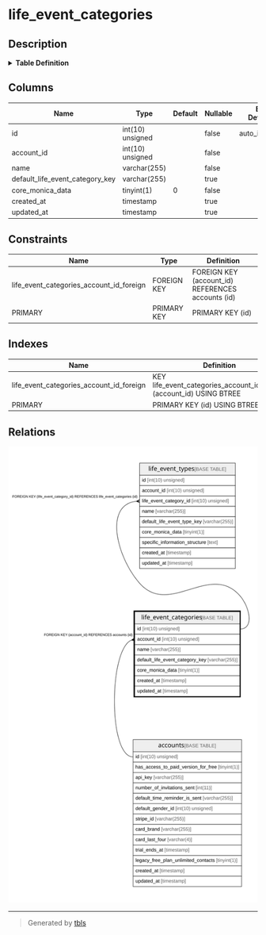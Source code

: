 # life_event_categories

## Description

<details>
<summary><strong>Table Definition</strong></summary>

```sql
CREATE TABLE `life_event_categories` (
  `id` int(10) unsigned NOT NULL AUTO_INCREMENT,
  `account_id` int(10) unsigned NOT NULL,
  `name` varchar(255) COLLATE utf8mb4_unicode_ci NOT NULL,
  `default_life_event_category_key` varchar(255) COLLATE utf8mb4_unicode_ci DEFAULT NULL,
  `core_monica_data` tinyint(1) NOT NULL DEFAULT '0',
  `created_at` timestamp NULL DEFAULT NULL,
  `updated_at` timestamp NULL DEFAULT NULL,
  PRIMARY KEY (`id`),
  KEY `life_event_categories_account_id_foreign` (`account_id`),
  CONSTRAINT `life_event_categories_account_id_foreign` FOREIGN KEY (`account_id`) REFERENCES `accounts` (`id`) ON DELETE CASCADE
) ENGINE=InnoDB DEFAULT CHARSET=utf8mb4 COLLATE=utf8mb4_unicode_ci
```

</details>

## Columns

| Name | Type | Default | Nullable | Extra Definition | Children | Parents | Comment |
| ---- | ---- | ------- | -------- | --------------- | -------- | ------- | ------- |
| id | int(10) unsigned |  | false | auto_increment | [life_event_types](life_event_types.md) |  |  |
| account_id | int(10) unsigned |  | false |  |  | [accounts](accounts.md) |  |
| name | varchar(255) |  | false |  |  |  |  |
| default_life_event_category_key | varchar(255) |  | true |  |  |  |  |
| core_monica_data | tinyint(1) | 0 | false |  |  |  |  |
| created_at | timestamp |  | true |  |  |  |  |
| updated_at | timestamp |  | true |  |  |  |  |

## Constraints

| Name | Type | Definition |
| ---- | ---- | ---------- |
| life_event_categories_account_id_foreign | FOREIGN KEY | FOREIGN KEY (account_id) REFERENCES accounts (id) |
| PRIMARY | PRIMARY KEY | PRIMARY KEY (id) |

## Indexes

| Name | Definition |
| ---- | ---------- |
| life_event_categories_account_id_foreign | KEY life_event_categories_account_id_foreign (account_id) USING BTREE |
| PRIMARY | PRIMARY KEY (id) USING BTREE |

## Relations

![er](life_event_categories.svg)

---

> Generated by [tbls](https://github.com/k1LoW/tbls)
